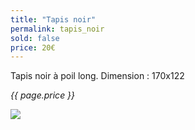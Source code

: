 ```yaml
---
title: "Tapis noir"
permalink: tapis_noir
sold: false
price: 20€
---
```

Tapis noir à poil long.
Dimension : 170x122

*{{ page.price }}*

<img src="{{ site.baseurl }}/assets/{{ page.permalink }}.png" />